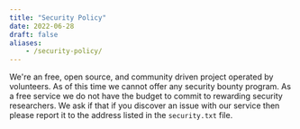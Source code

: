 ```yaml
---
title: "Security Policy"
date: 2022-06-28
draft: false
aliases:
    - /security-policy/
---
```


We're an free, open source, and community driven project operated by volunteers. As of this time we cannot offer any security bounty program. As a free service we do not have the budget to commit to rewarding security researchers. We ask if that if you discover an issue with our service then please report it to the address listed in the `security.txt` file.

